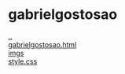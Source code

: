 # gabrielgostosao 
<a href='https://gabrielryanft.github.io/learning/cursoemvideo/htmlecss/css' target='_self' rel='prev'>..</a><br/>
<a href='https://gabrielryanft.github.io/learning/cursoemvideo/htmlecss/css/gabrielgostosao/gabrielgostosao.html' target='_blank' rel='next'>gabrielgostosao.html</a><br/>
<a href='https://gabrielryanft.github.io/learning/cursoemvideo/htmlecss/css/gabrielgostosao/imgs/' target='_self' rel='next'>imgs</a><br/>
<a href='https://gabrielryanft.github.io/learning/cursoemvideo/htmlecss/css/gabrielgostosao/style.css' target='_blank' rel='next'>style.css</a><br/>
